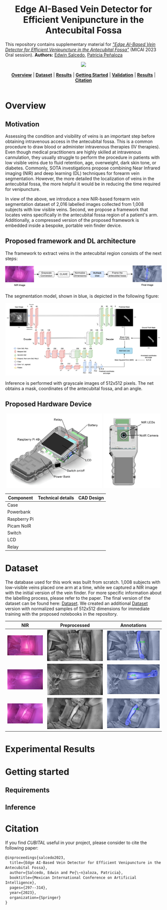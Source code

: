 <h1 align="center">Edge AI-Based Vein Detector for Efficient Venipuncture in the Antecubital Fossa</h1> 

This repository contains supplementary material for [*"Edge AI-Based Vein Detector for Efficient Venipuncture in the Antecubital Fossa"*](https://arxiv.org/pdf/2310.18234.pdf) (MICAI 2023 Oral session). **Authors:** [Edwin Salcedo](https://www.linkedin.com/in/edwinsalcedo), [Patricia Peñaloza](https://www.linkedin.com/in/patricia-jael-pe%C3%B1aloza-sola-6b9b65131)

<p align="center">
  <img src="images/">
</p>

<div align="center">
  <a href="#Overview"><b>Overview</b></a> |
  <a href="#Dataset"><b>Dataset</b></a> |
  <a href="#Results"><b>Results</b></a> |
  <a href="#Getting Started"><b>Getting Started</b></a> |
  <a href="#Validation"><b>Validation</b></a> |
  <a href="#Results"><b>Results</b></a> |
  <a href="#Citation"><b>Citation</b></a>
</div>

<br>

# Overview

## Motivation
Assessing the condition and visibility of veins is an important step before obtaining intravenous access in the antecubital fossa. This is a common procedure to draw blood or administer intravenous therapies (IV therapies). Even though medical practitioners are highly skilled at intravenous cannulation, they usually struggle to perform the procedure in patients with low visible veins due to fluid retention, age, overweight, dark skin tone, or diabetes. Commonly, SOTA investigations propose combining Near Infrared imaging (NIR) and deep learning (DL) techniques for forearm vein segmentation. However, the more detailed the localization of veins in the antecubital fossa, the more helpful it would be in reducing the time required for venipuncture.

In view of the above, we introduce a new NIR-based forearm vein segmentation dataset of 2,016 labelled images collected from 1,008 subjects with low visible veins. Second, we propose a framework that locates veins specifically in the antecubital fossa region of a patient's arm. Additionally, a compressed version of the proposed framework is embedded inside a bespoke, portable vein finder device. 

## Proposed framework and DL architecture
The framework to extract veins in the antecubital region consists of the next steps:  
<p align="center">
<img src="images/pipeline.png" width="700">
</p>

The segmentation model, shown in blue, is depicted in the following figure:

<p align="center">
<img src="images/final-unet.png" width="700">
</p>

Inference is performed with grayscale images of 512x512 pixels. The net obtains a mask, coordinates of the antecubital fossa, and an angle. 

## Proposed Hardware Device

<p align="center">
  <img src="images/isometric.png" height="240">
  <img src="images/posterior.png" height="240">
</p>

| Component | Technical details | CAD Design |
| --- | --- | --- |
| Case |  |  |
| Powerbank |  |  |
| Raspberry Pi |  |  |
| Picam NoIR |  |  |
| Switch |  |  |
| LCD |  |  |
| Relay |  |  |

# Dataset

The database used for this work was built from scratch. 1,008 subjects with low-visible veins placed one arm at a time, while we captured a NIR image with the initial version of the vein finder. For more specific information about the labelling process, please refer to the paper. The final version of the dataset can be found here: [Dataset](https://drive.google.com/file/d/191uA9ErYRSXculIa3AXHqfBhXjd7O3St/view?usp=sharing). We created an additional [Dataset](https://drive.google.com/file/d/1-6hCFfxxFFCx1fuBaQODVqDVOiWPl42U/view?usp=sharing) version with normalized samples of 512x512 dimensions for immediate training with the proposed notebooks in the repository. 

|  NIR |  Preprocessed |  Annotations |  
|---|---|---|
|<img src="images/samples/nir1.jpg" width="100%"/> | <img src=images/samples/preprocessed_image1.jpg  width="100%"/> | <img src=images/samples/annotation1.jpg width="100%"/> |
|<img src="images/samples/nir2.jpg" width="100%"/> | <img src=images/samples/preprocessed_image2.jpg  width="100%"/> | <img src=images/samples/annotation2.jpg width="100%"/> |
|<img src="images/samples/nir3.jpg" width="100%"/> | <img src=images/samples/preprocessed_image3.jpg  width="100%"/> | <img src=images/samples/annotation3.jpg width="100%"/> |

# Experimental Results

# Getting started

## Requirements

## Inference


# Citation
If you find *CUBITAL* useful in your project, please consider to cite the following paper:

```
@inproceedings{salcedo2023,
  title={Edge AI-Based Vein Detector for Efficient Venipuncture in the Antecubital Fossa},
  author={Salcedo, Edwin and Pe{\~n}aloza, Patricia},
  booktitle={Mexican International Conference on Artificial Intelligence},
  pages={297--314},
  year={2023},
  organization={Springer}
}
```
